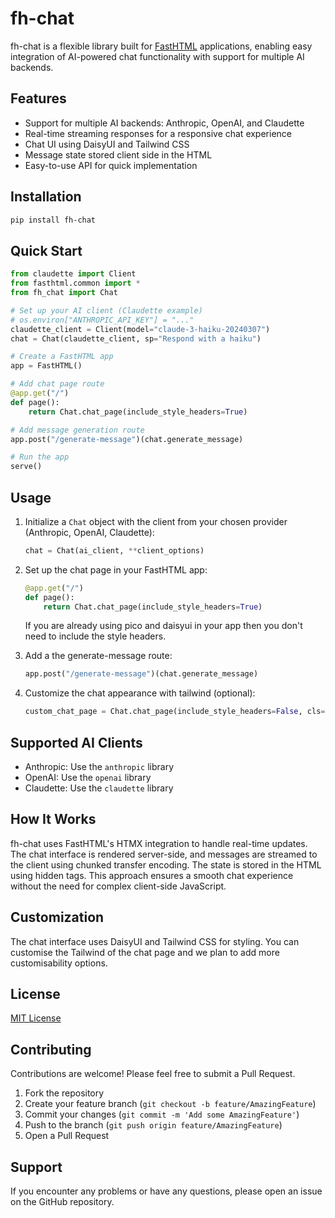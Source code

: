 # fh-chat

fh-chat is a flexible library built for [FastHTML](https://fastht.ml/) applications, enabling easy integration of AI-powered chat functionality with support for multiple AI backends.

## Features

- Support for multiple AI backends: Anthropic, OpenAI, and Claudette
- Real-time streaming responses for a responsive chat experience
- Chat UI using DaisyUI and Tailwind CSS
- Message state stored client side in the HTML
- Easy-to-use API for quick implementation

## Installation

```bash
pip install fh-chat
```

## Quick Start

```python
from claudette import Client
from fasthtml.common import *
from fh_chat import Chat

# Set up your AI client (Claudette example)
# os.environ["ANTHROPIC_API_KEY"] = "..."
claudette_client = Client(model="claude-3-haiku-20240307")
chat = Chat(claudette_client, sp="Respond with a haiku")

# Create a FastHTML app
app = FastHTML()

# Add chat page route
@app.get("/")
def page():
    return Chat.chat_page(include_style_headers=True)

# Add message generation route
app.post("/generate-message")(chat.generate_message)

# Run the app
serve()
```

## Usage

1. Initialize a `Chat` object with the client from your chosen provider (Anthropic, OpenAI, Claudette):
   ```python
   chat = Chat(ai_client, **client_options)
   ```

2. Set up the chat page in your FastHTML app:
   ```python
   @app.get("/")
   def page():
       return Chat.chat_page(include_style_headers=True)
   ```
   If you are already using pico and daisyui in your app then you don't need to include the style headers.

3. Add a the generate-message route:
   ```python
   app.post("/generate-message")(chat.generate_message)
   ```

4. Customize the chat appearance with tailwind (optional):
   ```python
   custom_chat_page = Chat.chat_page(include_style_headers=False, cls="p-4 mx-auto bg-gray-400", view_height=75)
   ```

## Supported AI Clients

- Anthropic: Use the `anthropic` library
- OpenAI: Use the `openai` library
- Claudette: Use the `claudette` library

## How It Works

fh-chat uses FastHTML's HTMX integration to handle real-time updates. The chat interface is rendered server-side, and messages are streamed to the client using chunked transfer encoding. The state is stored in the HTML using hidden tags. This approach ensures a smooth chat experience without the need for complex client-side JavaScript.

## Customization

The chat interface uses DaisyUI and Tailwind CSS for styling. You can customise the Tailwind of the chat page and we plan to add more customisability options.

## License

[MIT License](LICENSE)

## Contributing

Contributions are welcome! Please feel free to submit a Pull Request.

1. Fork the repository
2. Create your feature branch (`git checkout -b feature/AmazingFeature`)
3. Commit your changes (`git commit -m 'Add some AmazingFeature'`)
4. Push to the branch (`git push origin feature/AmazingFeature`)
5. Open a Pull Request

## Support

If you encounter any problems or have any questions, please open an issue on the GitHub repository.
